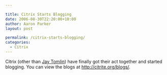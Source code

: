 ```yaml
---

title: Citrix Starts Blogging
date: 2006-08-30T22:20:00+10:00
author: Aaron Parker
layout: post

permalink: /citrix-starts-blogging/
categories:
  - Citrix
---
```

Citrix (other than [Jay Tomlin](http://www.jaytomlin.com/blog)) have finally got their act together and started blogging. You can view the blogs at <http://citrite.org/blogs/>.

